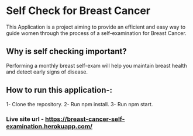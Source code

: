 # Self Check for Breast Cancer
This Application is a project aiming to provide an efficient and easy way to guide women through the process of a self-examination for Breast Cancer. 
## Why is self checking important?
Performing a monthly breast self-exam will help you maintain breast health and detect early signs of disease. 
## How to run this application-:
1- Clone the repository.
2- Run npm install.
3- Run npm start.

### Live site url - https://breast-cancer-self-examination.herokuapp.com/


